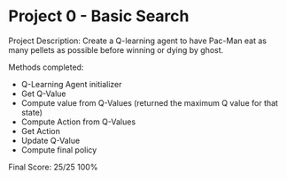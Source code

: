 # Project 0 - Basic Search

Project Description:
Create a Q-learning agent to have Pac-Man eat as many pellets as possible before winning or dying by ghost.

Methods completed:
+ Q-Learning Agent initializer
+ Get Q-Value
+ Compute value from Q-Values (returned the maximum Q value for that state)
+ Compute Action from Q-Values
+ Get Action
+ Update Q-Value
+ Compute final policy

Final Score: 
25/25
100%
